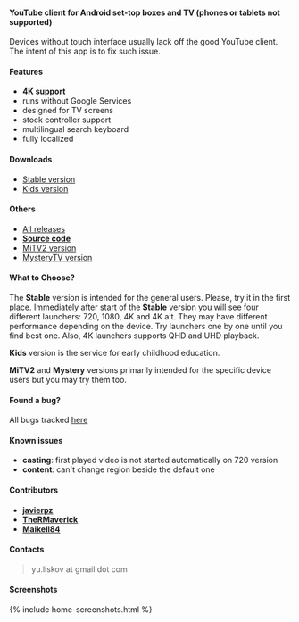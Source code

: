 #### YouTube client for Android set-top boxes and TV (phones or tablets not supported)

Devices without touch interface usually lack off the good YouTube client. The intent of this app is to fix such issue. 

#### Features
- **4K support**
- runs without Google Services
- designed for TV screens
- stock controller support
- multilingual search keyboard
- fully localized

#### Downloads
- [Stable version]({{site.binaries.unified}})   
- [Kids version]({{site.binaries.kids}})   

#### Others
- [All releases](https://github.com/yuliskov/SmartYouTubeTV/releases)  
- **[Source code](https://github.com/yuliskov/SmartYouTubeTV)**  
- [MiTV2 version]({{site.binaries.MiTV2}})   
- [MysteryTV version]({{site.binaries.MiTV2}})   

#### What to Choose?
The **Stable** version is intended for the general users. Please, try it in the first place. 
Immediately after start of the **Stable** version you will see four different launchers: 720, 1080, 4K and 4K alt. They may have different performance depending on the device. Try launchers one by one until you find best one. Also, 4K launchers supports QHD and UHD playback.

**Kids** version is the service for early childhood education.

**MiTV2** and **Mystery** versions primarily intended for the specific device users but you may try them too.

#### Found a bug?
All bugs tracked [here](https://github.com/yuliskov/SmartYouTubeTV/issues)

#### Known issues
- **casting**: first played video is not started automatically on 720 version
- **content**: can't change region beside the default one

#### Contributors
- **[javierpz](https://github.com/javierpz)**
- **[TheRMaverick](https://github.com/TheRMaverick)**
- **[Maikell84](https://github.com/Maikell84)**

#### Contacts
> yu.liskov at gmail dot com

#### Screenshots
{% include home-screenshots.html %}